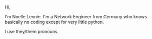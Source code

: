 Hi,

I'm Noelle Leonie. I'm a Network Engineer from Germany who knows basically no coding except for very little python.

I use they/them pronouns.

<!---
noelle-leonie/noelle-leonie is a ✨ special ✨ repository because its `README.md` (this file) appears on your GitHub profile.
You can click the Preview link to take a look at your changes.
--->
